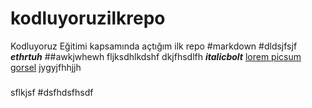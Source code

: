 # kodluyoruzilkrepo
Kodluyoruz Eğitimi kapsamında açtığım ilk repo
#markdown
#dldsjfsjf
***ethrtuh***
##awkjwhewh 
fljksdhlkdshf
dkjfhsdlfh
***italicbolt***
[lorem picsum gorsel](https://picsum.photos/200/300)
jygyjfhhjjh

###
sflkjsf
#dsfhdsfhsdf
